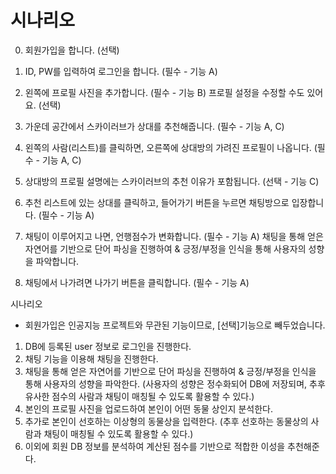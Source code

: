 # 시나리오

0. 회원가입을 합니다. (선택)

1. ID, PW를 입력하여 로그인을 합니다. (필수 - 기능 A)
2. 왼쪽에 프로필 사진을 추가합니다. (필수 - 기능 B) 
프로필 설정을 수정할 수도 있어요. (선택)
3. 가운데 공간에서 스카이러브가 상대를 추천해줍니다. (필수 - 기능 A, C)
4. 왼쪽의 사람(리스트)를 클릭하면, 오른쪽에 상대방의 가려진 프로필이 나옵니다. 
(필수 - 기능 A, C)
5. 상대방의 프로필 설명에는 스카이러브의 추천 이유가 포함됩니다. (선택 - 기능 C)
6. 추천 리스트에 있는 상대를 클릭하고, 들어가기 버튼을 누르면 채팅방으로 입장합니다. 
(필수 - 기능 A)
7. 채팅이 이루어지고 나면, 언행점수가 변화합니다. (필수 - 기능 A)
채팅을 통해 얻은 자연어를 기반으로 단어 파싱을 진행하여 & 긍정/부정을 인식을 통해 사용자의 성향을 파악합니다.
8. 채팅에서 나가려면 나가기 버튼을 클릭합니다. (필수 - 기능 A)

시나리오

- 회원가입은 인공지능 프로젝트와 무관된 기능이므로, [선택]기능으로 빼두었습니다.
1. DB에 등록된 user 정보로 로그인을 진행한다.
2. 채팅 기능을 이용해 채팅을 진행한다.
3. 채팅을 통해 얻은 자연어를 기반으로 단어 파싱을 진행하여 & 긍정/부정을 인식을 통해 사용자의 성향을 파악한다.
(사용자의 성향은 정수화되어 DB에 저장되며, 추후 유사한 점수의 사람과 채팅이 매칭될 수 있도록 활용할 수 있다.)
4. 본인의 프로필 사진을 업로드하여 본인이 어떤 동물 상인지 분석한다.
5. 추가로 본인이 선호하는 이상형의 동물상을 입력한다.
(추후 선호하는 동물상의 사람과 채팅이 매칭될 수 있도록 활용할 수 있다.)
6. 이외에 회원 DB 정보를 분석하여 계산된 점수를 기반으로 적합한 이성을 추천해준다.
